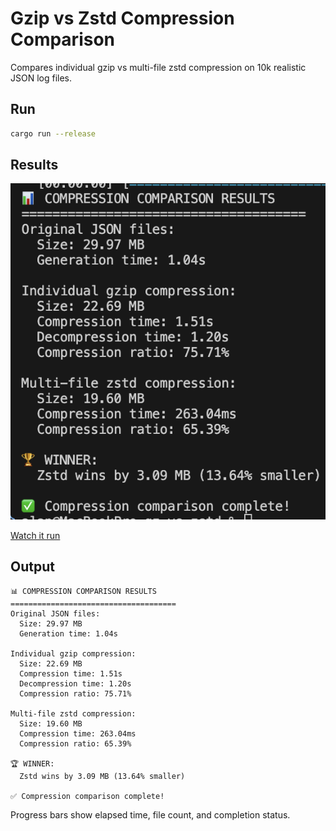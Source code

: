 # Gzip vs Zstd Compression Comparison

Compares individual gzip vs multi-file zstd compression on 10k realistic JSON log files.

## Run

```bash
cargo run --release
```

## Results

![Results](results.png)

[Watch it run](recording.mov)

## Output

```
📊 COMPRESSION COMPARISON RESULTS
=====================================
Original JSON files:
  Size: 29.97 MB
  Generation time: 1.04s

Individual gzip compression:
  Size: 22.69 MB
  Compression time: 1.51s
  Decompression time: 1.20s
  Compression ratio: 75.71%

Multi-file zstd compression:
  Size: 19.60 MB
  Compression time: 263.04ms
  Compression ratio: 65.39%

🏆 WINNER:
  Zstd wins by 3.09 MB (13.64% smaller)

✅ Compression comparison complete!
```

Progress bars show elapsed time, file count, and completion status.
